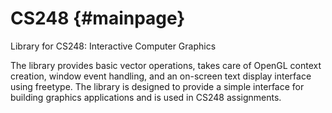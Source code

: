 CS248 {#mainpage}
==================

Library for CS248: Interactive Computer Graphics

The library provides basic vector operations, takes care of OpenGL context creation, window event handling, and an on-screen text display interface using freetype. The library is designed to provide a simple interface for building graphics applications and is used in CS248 assignments.
